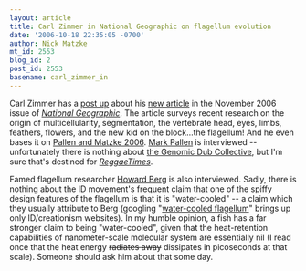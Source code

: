 ```yaml
---
layout: article
title: Carl Zimmer in National Geographic on flagellum evolution
date: '2006-10-18 22:35:05 -0700'
author: Nick Matzke
mt_id: 2553
blog_id: 2
post_id: 2553
basename: carl_zimmer_in
---
```

[<img src="{{ site.baseurl }}/uploads/2006/flagellum_rotationally_averaged_small.png" alt="" style="float:left;" />](http://www.talkdesign.org/faqs/img/fig1.gif)Carl Zimmer has a [post up](http://scienceblogs.com/loom/2006/10/18/national_geographic_gets_compl.php) about his [new article](http://www7.nationalgeographic.com/ngm/0611/feature4/) in the November 2006 issue of [_National Geographic_](http://www7.nationalgeographic.com/ngm/).  The article surveys recent research on the origin of multicellularity, segmentation, the vertebrate head, eyes, limbs, feathers, flowers, and the new kid on the block...the flagellum!  And he even bases it on [Pallen and Matzke 2006](/archives/2006/09/flagellum-evolu.html).  [Mark Pallen](http://www.infection.bham.ac.uk/BPAG/staff/mpallen.html) is interviewed -- unfortunately there is nothing about [the Genomic Dub Collective](http://www.infection.bham.ac.uk/BPAG/Dub/media/), but I'm sure that's destined for _[ReggaeTimes](http://www.reggaetimes.com/)_.

Famed flagellum researcher [Howard Berg](http://www.mcb.harvard.edu/Faculty/Berg.html) is also interviewed.  Sadly, there is nothing about the ID movement's frequent claim that one of the spiffy design features of the flagellum is that it is "water-cooled" -- a claim which they usually attribute to Berg (googling "[water-cooled flagellum](http://www.google.com/search?sourceid=navclient-ff&amp;ie=UTF-8&amp;rls=GGGL,GGGL:2006-36,GGGL:en&amp;q=water-cooled+flagellum)" brings up only ID/creationism websites).  In my humble opinion, a fish has a far stronger claim to being "water-cooled", given that the heat-retention capabilities of nanometer-scale molecular system are essentially nil (I read once that the heat energy ~~radiates away~~ dissipates in picoseconds at that scale).  Someone should ask him about that some day.
